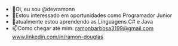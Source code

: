 - 👋Oi, eu sou @devramonn
- 👀Estou interessado em oportunidades como Programador Junior
- 🌱atualmente estou aprendendo as Linguagens C# e Java
- 📫Como chegar até mim: ramonbarbosa3199@gmail.com www.linkedin.com/in/ramon-douglas
